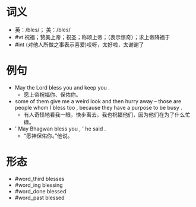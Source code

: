 # 词义
- 英：/bles/； 美：/bles/
- #vt 祝福；赞美上帝；祝圣；称颂上帝；（表示惊奇）；求上帝降福于
- #int (对他人所做之事表示喜爱)哎呀，太好啦，太谢谢了
# 例句
- May the Lord bless you and keep you .
	- 愿上帝祝福你、保佑你。
- some of them give me a weird look and then hurry away – those are people whom I bless too , because they have a purpose to be busy .
	- 有人奇怪地看我一眼，快步离去，我也祝福他们，因为他们在为了什么忙碌。
- ' May Bhagwan bless you , ' he said .
	- “愿神保佑你。”他说。
# 形态
- #word_third blesses
- #word_ing blessing
- #word_done blessed
- #word_past blessed
